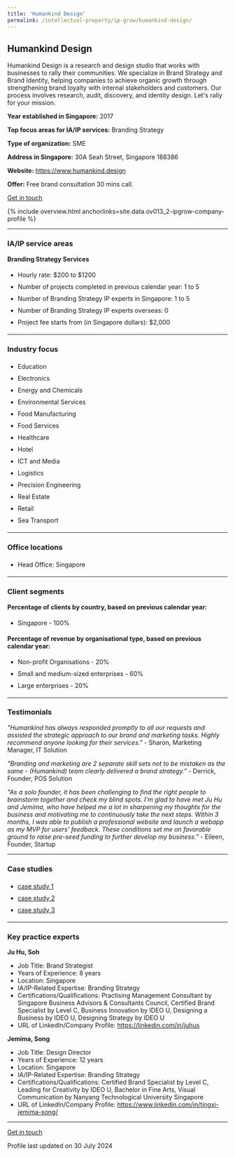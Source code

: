 ```yaml
---
title: 'Humankind Design'
permalink: /intellectual-property/ip-grow/humankind-design/
---
```


## Humankind Design

Humankind Design is a research and design studio that works with businesses to rally their communities. We specialize in Brand Strategy and Brand Identity, helping companies to achieve organic growth through strengthening brand loyalty with internal stakeholders and customers. Our process involves research, audit, discovery, and identity design. Let's rally for your mission.

<b>Year established in Singapore:</b> 2017

<b>Top focus areas for IA/IP services:</b> Branding Strategy

<b>Type of organization:</b> SME

<b>Address in Singapore:</b> 30A Seah Street, Singapore 188386

<b>Website:</b> <a href='https://www.humankind.design'>https://www.humankind.design</a>

<b>Offer:</b> Free brand consultation 30 mins call.

<a class='btn' href='https://form.gov.sg/67d25727d1e48166ca68327c' target='_blank' rel='noopener'>Get in touch</a>

{% include overview.html anchorlinks=site.data.ov013_2-ipgrow-company-profile %}

---
<a name='ip-related-service-areas'></a>
### IA/IP service areas

**Branding Strategy Services**

<ul>
<li style='line-height: 27px; margin: 0px 0px !important'>Hourly rate:  $200 to $1200</li>
<li style='line-height: 27px; margin: 0px 0px !important'>Number of projects completed in previous calendar year: 1 to 5</li>
<li style='line-height: 27px; margin: 0px 0px !important'>Number of Branding Strategy IP experts in Singapore: 1 to 5</li>
<li style='line-height: 27px; margin: 0px 0px !important'>Number of Branding Strategy IP experts overseas: 0</li>
<li style='line-height: 27px; margin: 0px 0px !important'>Project fee starts from (in Singapore dollars):  $2,000</li>
</ul>

---
<a name='industry-focus'></a>
### Industry focus

<ul><li style='line-height: 27px; margin: 0px 0px !important'> Education</li><li style='line-height: 27px; margin: 0px 0px !important'>Electronics</li><li style='line-height: 27px; margin: 0px 0px !important'>Energy and Chemicals</li><li style='line-height: 27px; margin: 0px 0px !important'>Environmental Services</li><li style='line-height: 27px; margin: 0px 0px !important'>Food Manufacturing</li><li style='line-height: 27px; margin: 0px 0px !important'>Food Services</li><li style='line-height: 27px; margin: 0px 0px !important'>Healthcare</li><li style='line-height: 27px; margin: 0px 0px !important'>Hotel</li><li style='line-height: 27px; margin: 0px 0px !important'>ICT and Media</li><li style='line-height: 27px; margin: 0px 0px !important'>Logistics</li><li style='line-height: 27px; margin: 0px 0px !important'>Precision Engineering</li><li style='line-height: 27px; margin: 0px 0px !important'>Real Estate</li><li style='line-height: 27px; margin: 0px 0px !important'>Retail</li><li style='line-height: 27px; margin: 0px 0px !important'>Sea Transport</li></ul>

---
<a name='office-locations'></a>
### Office locations

<ul><li style='line-height: 27px; margin: 0px 0px !important'> Head Office: Singapore</li></ul>

---
<a name='client-segments'></a>
### Client segments

**Percentage of clients by country, based on previous calendar year:**

<ul><li style='line-height: 27px; margin: 0px 0px !important'> Singapore - 100%</li></ul>

**Percentage of revenue by organisational type, based on previous calendar year:**

<ul><li style='line-height: 27px; margin: 0px 0px !important'> Non-profit Organisations - 20%</li><li style='line-height: 27px; margin: 0px 0px !important'>Small and medium-sized enterprises - 60%</li><li style='line-height: 27px; margin: 0px 0px !important'>Large enterprises - 20%</li></ul>

---
<a name='testimonials'></a>
### Testimonials

*"Humankind has always responded promptly to all our requests and assisted the strategic approach to our brand and marketing tasks. Highly recommend anyone looking for their services."* - Sharon, Marketing Manager, IT Solution

*"Branding and marketing are 2 separate skill sets not to be mistaken as the same - (Humankind) team clearly delivered a brand strategy."* - Derrick, Founder, POS Solution

*"As a solo founder, it has been challenging to find the right people to brainstorm together and check my blind spots. I'm glad to have met Ju Hu and Jemima, who have helped me a lot in sharpening my thoughts for the business and motivating me to continuously take the next steps. Within 3 months, I was able to publish a professional website and launch a webapp as my MVP for users' feedback. These conditions set me on favorable ground to raise pre-seed funding to further develop my business."* - Eileen, Founder, Startup




---
<a name='case-studies'></a>
### Case studies

<ul><li style='line-height: 27px; margin: 0px 0px !important'> <a href="https://humankind.design/yakult/" target="_blank" rel="noopener">case study 1</a></li><li style='line-height: 27px; margin: 0px 0px !important'><a href="https://humankind.design/entity/" target="_blank" rel="noopener">case study 2</a></li><li style='line-height: 27px; margin: 0px 0px !important'><a href="https://humankind.design/bophub/" target="_blank" rel="noopener">case study 3</a></li></ul>

---
<a name='key-practice-experts'></a>
### Key practice experts

**Ju Hu, Soh**

- Job Title: Brand Strategist
- Years of Experience: 8 years
- Location: Singapore
- IA/IP-Related Expertise: Branding Strategy
- Certifications/Qualifications: Practising Management Consultant by Singapore Business Advisors & Consultants Council, Certified Brand Specialist by Level C, Business Innovation by IDEO U, Designing a Business by IDEO U, Designing Strategy by IDEO U
- URL of LinkedIn/Company Profile: <a href="https://linkedin.com/in/juhus" target="_blank" rel="noopener">https://linkedin.com/in/juhus</a>

**Jemima, Song**
- Job Title: Design Director
- Years of Experience: 12 years
- Location: Singapore 
- IA/IP-Related Expertise: Branding Strategy
- Certifications/Qualifications: Certified Brand Specialist by Level C, Leading for Creativity by IDEO U, Bachelor in Fine Arts, Visual Communication by Nanyang Technological University Singapore
- URL of LinkedIn/Company Profile: <a href="https://www.linkedin.com/in/tingxi-jemima-song/" target="_blank" rel="noopener">https://www.linkedin.com/in/tingxi-jemima-song/</a>


---
<p>
<a class='btn' href='https://form.gov.sg/67d25727d1e48166ca68327c' target='_blank' rel='noopener'>Get in touch</a>
</p>
Profile last updated on 30 July 2024
